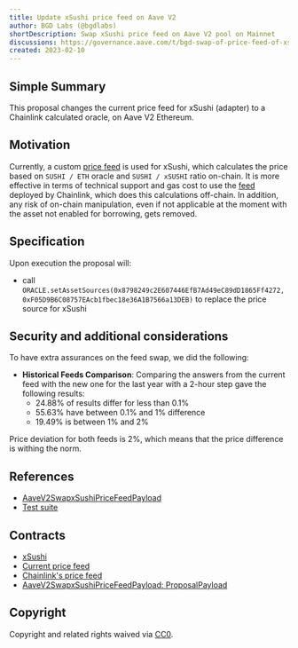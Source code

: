 ```yaml
---
title: Update xSushi price feed on Aave V2
author: BGD Labs (@bgdlabs)
shortDescription: Swap xSushi price feed on Aave V2 pool on Mainnet
discussions: https://governance.aave.com/t/bgd-swap-of-price-feed-of-xsushi-on-aave-v2-ethereum/11901
created: 2023-02-10
---
```


## Simple Summary

This proposal changes the current price feed for xSushi (adapter) to a Chainlink calculated oracle, on Aave V2 Ethereum.

## Motivation

Currently, a custom [price feed](https://etherscan.io/address/0x9b26214bEC078E68a394AaEbfbffF406Ce14893F) is used for xSushi, which calculates the price based on `SUSHI / ETH` oracle and `SUSHI / xSUSHI` ratio on-chain. It is more effective in terms of technical support and gas cost to use the [feed](https://etherscan.io/address/0xF05D9B6C08757EAcb1fbec18e36A1B7566a13DEB) deployed by Chainlink, which does this calculations off-chain. In addition, any risk of on-chain manipulation, even if not applicable at the moment with the asset not enabled for borrowing, gets removed.

## Specification

Upon execution the proposal will:

- call `ORACLE.setAssetSources(0x8798249c2E607446EfB7Ad49eC89dD1865Ff4272, 0xF05D9B6C08757EAcb1fbec18e36A1B7566a13DEB)` to replace the price source for xSushi

## Security and additional considerations

To have extra assurances on the feed swap, we did the following:

- **Historical Feeds Comparison**: Comparing the answers from the current feed with the new one for the last year with a 2-hour step gave the following results:
  - 24.88% of results differ for less than 0.1%
  - 55.63% have between 0.1% and 1% difference
  - 19.49% is between 1% and 2%

Price deviation for both feeds is 2%, which means that the price difference is withing the norm.

## References

- [AaveV2SwapxSushiPriceFeedPayload](https://github.com/bgd-labs/aave-v3-crosschain-listing-template/blob/master/src/contracts/mainnet/AaveV2SwapxSushiPriceFeedPayload.sol)
- [Test suite](https://github.com/bgd-labs/aave-v3-crosschain-listing-template/blob/master/src/test/mainnet/AaveV2SwapxSushiPriceFeedPayloadTest.t.sol)

## Contracts

- [xSushi](https://etherscan.io/token/0x8798249c2E607446EfB7Ad49eC89dD1865Ff4272)
- [Current price feed](https://etherscan.io/address/0x9b26214bEC078E68a394AaEbfbffF406Ce14893F)
- [Chainlink's price feed](https://etherscan.io/address/0xF05D9B6C08757EAcb1fbec18e36A1B7566a13DEB)
- [AaveV2SwapxSushiPriceFeedPayload: ProposalPayload](https://etherscan.io/address/0x3105c276558dd4cf7e7be71d73be8d33bd18f211)

## Copyright

Copyright and related rights waived via [CC0](https://creativecommons.org/publicdomain/zero/1.0/).
